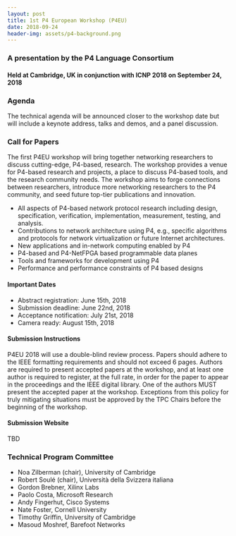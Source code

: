 ```yaml
---
layout: post
title: 1st P4 European Workshop (P4EU)
date: 2018-09-24
header-img: assets/p4-background.png
---
```


### A presentation by the P4 Language Consortium
    
#### Held at Cambridge, UK in conjunction with ICNP 2018 on September 24, 2018

### Agenda

The technical agenda will be announced closer to the workshop date but will include a keynote address, talks and demos, and a panel discussion.

### Call for Papers

The first P4EU workshop will bring together networking researchers to
discuss cutting-edge, P4-based, research. The workshop provides a
venue for P4-based research and projects, a place to discuss P4-based
tools, and the research community needs. The workshop aims to forge
connections between researchers, introduce more networking researchers
to the P4 community, and seed future top-tier publications and
innovation.

* All aspects of P4-based network protocol research including design, specification, verification, implementation, measurement, testing, and analysis.
* Contributions to network architecture using P4, e.g., specific algorithms and protocols for network virtualization or future Internet architectures.
* New applications and in-network computing enabled by P4
* P4-based and P4-NetFPGA based programmable data planes
* Tools and frameworks for development using P4
* Performance and performance constraints of P4 based designs


#### Important Dates

* Abstract registration: June 15th, 2018
* Submission deadline: June 22nd, 2018
* Acceptance notification: July 21st, 2018
* Camera ready: August 15th, 2018


#### Submission Instructions

P4EU 2018 will use a double-blind review process. Papers should adhere to the IEEE formatting requirements and should not exceed 6 pages. Authors are required to present accepted papers at the workshop, and at least one author is required to register, at the full rate, in order for the paper to appear in the proceedings and the IEEE digital library. One of the authors MUST present the accepted paper at the workshop. Exceptions from this policy for truly mitigating situations must be approved by the TPC Chairs before the beginning of the workshop.


#### Submission Website 
TBD


### Technical Program Committee

* Noa Zilberman (chair), University of Cambridge
* Robert Soul&eacute; (chair), Universit&agrave; della Svizzera italiana
* Gordon Brebner, Xilinx Labs
* Paolo Costa, Microsoft Research
* Andy Fingerhut, Cisco Systems
* Nate Foster, Cornell University
* Timothy Griffin, University of Cambridge
* Masoud Moshref, Barefoot Networks



